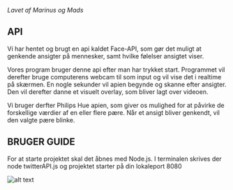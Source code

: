 _Lavet af Marinus og Mads_
## API
Vi har hentet og brugt en api kaldet Face-API, som gør det muligt at genkende ansigter på mennesker, samt hvilke følelser ansigtet viser.

Vores program bruger denne api efter man har trykket start.
Programmet vil derefter bruge computerens webcam til som input og vil vise det i realtime på skærmen. En nogle sekunder vil apien begynde og skanne efter ansigter. Den vil derefter danne et visuelt overlay, som bliver lagt over videoen. 

Vi bruger derfter Philips Hue apien, som giver os mulighed for at påvirke de forskellige værdier af en eller flere pære. Når et ansigt bliver genkendt, vil den valgte pære blinke.

## BRUGER GUIDE
For at starte projektet skal det åbnes med Node.js. I terminalen skrives der node twitterAPI.js og projektet starter på din lokaleport 8080


![alt text](https://raw.githubusercontent.com/bm2mhc/Face-api-projekt-2-digitek/master/img.png)
